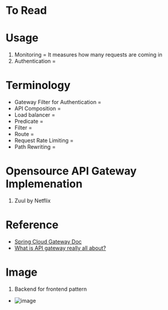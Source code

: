 # To Read

# Usage
1. Monitoring = It measures how many requests are coming in
2. Authentication = 

# Terminology
* Gateway Filter for Authentication = 
* API Composition = 
* Load balancer = 
* Predicate = 
* Filter = 
* Route = 
* Request Rate Limiting = 
* Path Rewriting = 

# Opensource API Gateway Implemenation
1. Zuul by Netflix


# Reference
* [Spring Cloud Gateway Doc](https://spring.io/projects/spring-cloud-gateway)
* [What is API gateway really all about?](https://www.youtube.com/watch?v=1vjOv_f9L8I)

# Image
1. Backend for frontend pattern
* ![image](https://user-images.githubusercontent.com/7721150/174865930-f4d9973a-b6cb-4b0a-90b3-41bf451bce6f.png)


